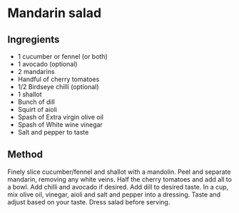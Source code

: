 # Mandarin salad

## Ingregients

* 1 cucumber or fennel (or both)
* 1 avocado (optional)
* 2 mandarins 
* Handful of cherry tomatoes
* 1/2 Birdseye chilli (optional)
* 1 shallot
* Bunch of dill
* Squirt of aioli
* Spash of Extra virgin olive oil
* Spash of White wine vinegar
* Salt and pepper to taste

## Method

Finely slice cucumber/fennel and shallot with a mandolin. Peel and separate mandarin, removing any white veins. 
Half the cherry tomatoes and add all to a bowl. Add chilli and avocado if desired. Add dill to desired taste.
In a cup, mix olive oil, vinegar, aioli and salt and pepper into a dressing. Taste and adjust based on your taste. 
Dress salad before serving.
